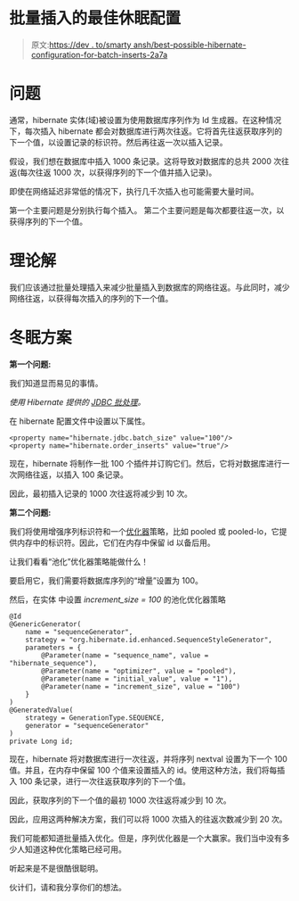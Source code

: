 # 批量插入的最佳休眠配置

> 原文:[https://dev . to/smarty ansh/best-possible-hibernate-configuration-for-batch-inserts-2a7a](https://dev.to/smartyansh/best-possible-hibernate-configuration-for-batch-inserts-2a7a)

# [](#problem)问题

通常，hibernate 实体(域)被设置为使用数据库序列作为 Id 生成器。在这种情况下，每次插入 hibernate 都会对数据库进行两次往返。它将首先往返获取序列的下一个值，以设置记录的标识符。然后再往返一次以插入记录。

假设，我们想在数据库中插入 1000 条记录。这将导致对数据库的总共 2000 次往返(每次往返 1000 次，以获得序列的下一个值并插入记录)。

即使在网络延迟非常低的情况下，执行几千次插入也可能需要大量时间。

第一个主要问题是分别执行每个插入。
第二个主要问题是每次都要往返一次，以获得序列的下一个值。

# [](#theoretical-solution)理论解

我们应该通过批量处理插入来减少批量插入到数据库的网络往返。与此同时，减少网络往返，以获得每次插入的序列的下一个值。

# [](#hibernate-solution)冬眠方案

**第一个问题:**

我们知道显而易见的事情。

*使用 Hibernate 提供的 [JDBC 批处理](https://docs.jboss.org/hibernate/orm/current/userguide/html_single/Hibernate_User_Guide.html#batch)。*

在 hibernate 配置文件中设置以下属性。

```
<property name="hibernate.jdbc.batch_size" value="100"/>
<property name="hibernate.order_inserts" value="true"/> 
```

现在，hibernate 将制作一批 100 个插件并订购它们。然后，它将对数据库进行一次网络往返，以插入 100 条记录。

因此，最初插入记录的 1000 次往返将减少到 10 次。

**第二个问题:**

我们将使用增强序列标识符和一个[优化器](https://docs.jboss.org/hibernate/orm/current/userguide/html_single/Hibernate_User_Guide.html#identifiers-generators-optimizer)策略，比如 pooled 或 pooled-lo，它提供内存中的标识符。因此，它们在内存中保留 id 以备后用。

让我们看看“池化”优化器策略能做什么！

要启用它，我们需要将数据库序列的“增量”设置为 100。

然后，在实体
中设置 *increment_size = 100* 的池化优化器策略

```
@Id
@GenericGenerator(
    name = "sequenceGenerator",
    strategy = "org.hibernate.id.enhanced.SequenceStyleGenerator",
    parameters = {
        @Parameter(name = "sequence_name", value = "hibernate_sequence"),
        @Parameter(name = "optimizer", value = "pooled"),
        @Parameter(name = "initial_value", value = "1"),
        @Parameter(name = "increment_size", value = "100")
    }
)
@GeneratedValue(
    strategy = GenerationType.SEQUENCE,
    generator = "sequenceGenerator"
)
private Long id; 
```

现在，hibernate 将对数据库进行一次往返，并将序列 nextval 设置为下一个 100 值。并且，在内存中保留 100 个值来设置插入的 id。使用这种方法，我们将每插入 100 条记录，进行一次往返获取序列的下一个值。

因此，获取序列的下一个值的最初 1000 次往返将减少到 10 次。

因此，应用这两种解决方案，我们可以将 1000 次插入的往返次数减少到 20 次。

我们可能都知道批量插入优化。但是，序列优化器是一个大赢家。我们当中没有多少人知道这种优化策略已经可用。

听起来是不是很酷很聪明。

伙计们，请和我分享你们的想法。